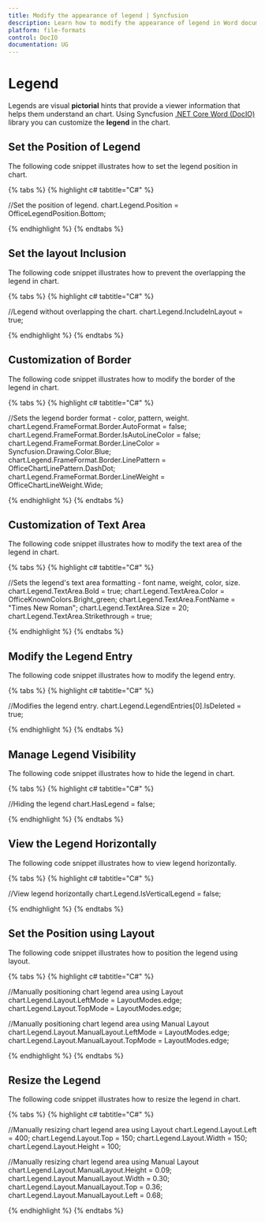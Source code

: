 ```yaml
---
title: Modify the appearance of legend | Syncfusion
description: Learn how to modify the appearance of legend in Word document using Syncfusion .NET Core Word (DocIO) library without Microsoft Word or interop dependencies.
platform: file-formats
control: DocIO
documentation: UG
---
```


# Legend

Legends are visual **pictorial** hints that provide a viewer information that helps them understand an chart. Using Syncfusion [.NET Core Word (DocIO)](https://www.syncfusion.com/document-processing/word-framework/net-core/word-library) library you can customize the **legend** in the chart.

## Set the Position of Legend

The following code snippet illustrates how to set the legend position in chart.

{% tabs %}
{% highlight c# tabtitle="C#" %}

//Set the position of legend.
chart.Legend.Position = OfficeLegendPosition.Bottom;

{% endhighlight %}
{% endtabs %}

## Set the layout Inclusion

The following code snippet illustrates how to prevent the overlapping the legend in chart.

{% tabs %}
{% highlight c# tabtitle="C#" %}

//Legend without overlapping the chart.
 chart.Legend.IncludeInLayout = true;

{% endhighlight %}
{% endtabs %}

## Customization of Border

The following code snippet illustrates how to modify the border of the legend in chart.

{% tabs %}
{% highlight c# tabtitle="C#" %}

//Sets the legend border format - color, pattern, weight.
chart.Legend.FrameFormat.Border.AutoFormat = false;
chart.Legend.FrameFormat.Border.IsAutoLineColor = false;
chart.Legend.FrameFormat.Border.LineColor = Syncfusion.Drawing.Color.Blue;
chart.Legend.FrameFormat.Border.LinePattern = OfficeChartLinePattern.DashDot;
chart.Legend.FrameFormat.Border.LineWeight = OfficeChartLineWeight.Wide;

{% endhighlight %}
{% endtabs %}

## Customization of Text Area

The following code snippet illustrates how to modify the text area of the legend in chart.

{% tabs %}
{% highlight c# tabtitle="C#" %}

//Sets the legend's text area formatting - font name, weight, color, size.
chart.Legend.TextArea.Bold = true;
chart.Legend.TextArea.Color = OfficeKnownColors.Bright_green;
chart.Legend.TextArea.FontName = "Times New Roman";
chart.Legend.TextArea.Size = 20;
chart.Legend.TextArea.Strikethrough = true;

{% endhighlight %}
{% endtabs %}

## Modify the Legend Entry

The following code snippet illustrates how to modify the legend entry.

{% tabs %}
{% highlight c# tabtitle="C#" %}

//Modifies the legend entry.
chart.Legend.LegendEntries[0].IsDeleted = true;

{% endhighlight %}
{% endtabs %}

## Manage Legend Visibility

The following code snippet illustrates how to hide the legend in chart.

{% tabs %}
{% highlight c# tabtitle="C#" %}

//Hiding the legend
chart.HasLegend = false;

{% endhighlight %}
{% endtabs %}

## View the Legend Horizontally

The following code snippet illustrates how to view legend horizontally.

{% tabs %}
{% highlight c# tabtitle="C#" %}

//View legend horizontally
chart.Legend.IsVerticalLegend = false;

{% endhighlight %}
{% endtabs %}

## Set the Position using Layout

The following code snippet illustrates how to position the legend using layout.

{% tabs %}
{% highlight c# tabtitle="C#" %}

//Manually positioning chart legend area using Layout
chart.Legend.Layout.LeftMode = LayoutModes.edge;
chart.Legend.Layout.TopMode = LayoutModes.edge;

//Manually positioning chart legend area using Manual Layout
chart.Legend.Layout.ManualLayout.LeftMode = LayoutModes.edge;
chart.Legend.Layout.ManualLayout.TopMode = LayoutModes.edge;

{% endhighlight %}
{% endtabs %}

## Resize the Legend

The following code snippet illustrates how to resize the legend in chart.

{% tabs %}
{% highlight c# tabtitle="C#" %}

//Manually resizing chart legend area using Layout
chart.Legend.Layout.Left = 400;
chart.Legend.Layout.Top = 150;
chart.Legend.Layout.Width = 150;
chart.Legend.Layout.Height = 100;

//Manually resizing chart legend area using Manual Layout
chart.Legend.Layout.ManualLayout.Height = 0.09;
chart.Legend.Layout.ManualLayout.Width = 0.30;
chart.Legend.Layout.ManualLayout.Top = 0.36;
chart.Legend.Layout.ManualLayout.Left = 0.68;

{% endhighlight %}
{% endtabs %}
